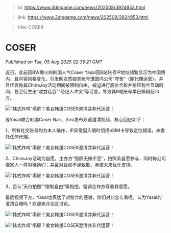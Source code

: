 > id: https://www.3dmgame.com/news/202508/3924953.html

> link: https://www.3dmgame.com/news/202508/3924953.html

> title: COSER

# COSER
_Published on Tue, 05 Aug 2025 02:35:21 GMT_

近日，此前因BW爆火的韩国人气Coser Yasal因B站账号IP地址频繁显示为中国境内，且内容风格变化，引发网友质疑其账号遭国内公司“夺舍”（即代理运营）。并且传言称其ChinaJoy活动期间被限制自由，被迫进行高价合影并挤压粉丝互动时间，甚至衍生出“收益私吞”“经纪人冲突”等谣言，导致其B站账号单日掉粉超10万。

![“韩式炸鸡”塌房？美女韩援COSER澄清并非代运营！](https://img.3dmgame.com/uploads/images/news/20250805/1754361207_107590.png)

现Yasal联合韩国Coser Nari、Siru发布双语澄清视频，核心回应如下：

1、所有社交账号均为本人操作，IP异常因入境时切换eSIM卡导致定位错误，未委托任何代理。

![“韩式炸鸡”塌房？美女韩援COSER澄清并非代运营！](https://img.3dmgame.com/uploads/images/news/20250805/1754361206_884025_png_r.webp)

2、ChinaJoy活动为自愿，主办方“照顾无微不至”，拍照系自愿参与，同时称公司像家人一样对待她们；并且对互动不足致歉，承诺未来优化安排。

![“韩式炸鸡”塌房？美女韩援COSER澄清并非代运营！](https://img.3dmgame.com/uploads/images/news/20250805/1754361205_793593_png_r.webp)

3、否认“天价拍照”“限制自由”等指控，强调合作方尊重其意愿。

最后视频下方，Yasal也表达了对粉丝的感谢，你们对此怎么看呢，认为Yasal的澄清合理吗？欢迎来评论区讨论。

![“韩式炸鸡”塌房？美女韩援COSER澄清并非代运营！](https://img.3dmgame.com/uploads/images/news/20250805/1754361218_852709.png)

![“韩式炸鸡”塌房？美女韩援COSER澄清并非代运营！](https://img.3dmgame.com/uploads/images/news/20250805/1754361206_412850_png_r.webp)
